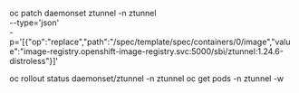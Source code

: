 oc patch daemonset ztunnel -n ztunnel \
  --type='json' \
  -p='[{"op":"replace","path":"/spec/template/spec/containers/0/image","value":"image-registry.openshift-image-registry.svc:5000/sbi/ztunnel:1.24.6-distroless"}]'


oc rollout status daemonset/ztunnel -n ztunnel
oc get pods -n ztunnel -w
